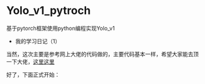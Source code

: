 # Yolo_v1_pytroch
基于pytorch框架使用python编程实现Yolo_v1

* 我的学习日记（1）

当然，这次主要是参考网上大佬的代码做的，主要代码基本一样，希望大家能去顶一下大佬，[这里这里](https://blog.csdn.net/weixin_41424926/article/details/105383064)<br>

好了，下面正式开始：


